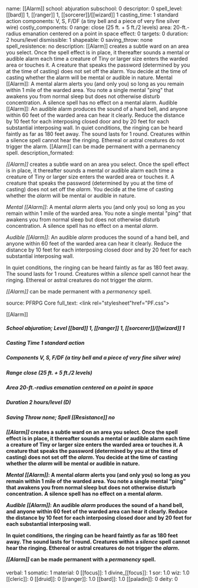 name: [[Alarm]]
school: abjuration
subschool: 0
descriptor: 0
spell_level: [[bard]] 1, [[ranger]] 1, [[sorcerer]]/[[wizard]] 1
casting_time: 1 standard action
components: V, S, F/DF (a tiny bell and a piece of very fine silver wire)
costly_components: 0
range: close (25 ft. + 5 ft./2 levels)
area: 20-ft.-radius emanation centered on a point in space
effect: 0
targets: 0
duration: 2 hours/level
dismissible: 1
shapeable: 0
saving_throw: none
spell_resistence: no
description: [[Alarm]] creates a subtle ward on an area you select. Once the spell effect is in place, it thereafter sounds a mental or audible alarm each time a creature of Tiny or larger size enters the warded area or touches it. A creature that speaks the password (determined by you at the time of casting) does not set off the alarm. You decide at the time of casting whether the alarm will be mental or audible in nature. Mental [[Alarm]]: A mental alarm alerts you (and only you) so long as you remain within 1 mile of the warded area. You note a single mental "ping" that awakens you from normal sleep but does not otherwise disturb concentration. A silence spell has no effect on a mental alarm. Audible [[Alarm]]: An audible alarm produces the sound of a hand bell, and anyone within 60 feet of the warded area can hear it clearly. Reduce the distance by 10 feet for each interposing closed door and by 20 feet for each substantial interposing wall. In quiet conditions, the ringing can be heard faintly as far as 180 feet away. The sound lasts for 1 round. Creatures within a silence spell cannot hear the ringing.  Ethereal or astral creatures do not trigger the alarm. [[Alarm]] can be made permanent with a permanency spell.
description_formated: <p><i>[[Alarm]]</i> creates a subtle ward on an area you select. Once the spell effect is in place, it thereafter sounds a mental or audible alarm each time a creature of Tiny or larger size enters the warded area or touches it. A creature that speaks the password (determined by you at the time of casting) does not set off the <i>alarm</i>. You decide at the time of casting whether the <i>alarm</i> will be mental or audible in nature.</p><p><i>Mental [[Alarm]]</i>: A mental <i>alarm</i> alerts you (and only you) so long as you remain within 1 mile of the warded area. You note a single mental "ping" that awakens you from normal sleep but does not otherwise disturb concentration. A silence spell has no effect on a mental <i>alarm</i>.</p><p><i>Audible [[Alarm]]</i>: An audible <i>alarm</i> produces the sound of a hand bell, and anyone within 60 feet of the warded area can hear it clearly. Reduce the distance by 10 feet for each interposing closed door and by 20 feet for each substantial interposing wall.</p><p>In quiet conditions, the ringing can be heard faintly as far as 180 feet away. The sound lasts for 1 round. Creatures within a <i>silence</i> spell cannot hear the ringing.  Ethereal or astral creatures do not trigger the <i>alarm</i>.</p><p><i>[[Alarm]]</i> can be made permanent with a <i>permanency</i> spell.</p>
source: PFRPG Core
full_text: <link rel="stylesheet"href="PF.css"><div class="heading"><p class="alignleft">[[Alarm]] </p><div style="clear: both;"></div></div><div><h5><b>School </b>abjuration; <b>Level </b>[[bard]] 1, [[ranger]] 1, [[sorcerer]]/[[wizard]] 1</h5><h5><b>Casting Time </b>1 standard action</h5><h5><b>Components </b>V, S, F/DF (a tiny bell and a piece of very fine silver wire)</h5><h5><b>Range </b>close (25 ft. + 5 ft./2 levels)</h5><h5><b>Area </b>20-ft.-radius emanation centered on a point in space</h5><h5><b>Duration </b>2 hours/level (D)</h5><h5><b>Saving Throw </b>none; <b>Spell [[Resistance]] </b>no</h5></div><div><h4><p><i>[[Alarm]]</i> creates a subtle ward on an area you select. Once the spell effect is in place, it thereafter sounds a mental or audible alarm each time a creature of Tiny or larger size enters the warded area or touches it. A creature that speaks the password (determined by you at the time of casting) does not set off the <i>alarm</i>. You decide at the time of casting whether the <i>alarm</i> will be mental or audible in nature.</p><p><i>Mental [[Alarm]]</i>: A mental <i>alarm</i> alerts you (and only you) so long as you remain within 1 mile of the warded area. You note a single mental "ping" that awakens you from normal sleep but does not otherwise disturb concentration. A silence spell has no effect on a mental <i>alarm</i>.</p><p><i>Audible [[Alarm]]</i>: An audible <i>alarm</i> produces the sound of a hand bell, and anyone within 60 feet of the warded area can hear it clearly. Reduce the distance by 10 feet for each interposing closed door and by 20 feet for each substantial interposing wall.</p><p>In quiet conditions, the ringing can be heard faintly as far as 180 feet away. The sound lasts for 1 round. Creatures within a <i>silence</i> spell cannot hear the ringing.  Ethereal or astral creatures do not trigger the <i>alarm</i>.</p><p><i>[[Alarm]]</i> can be made permanent with a <i>permanency</i> spell.</p></h4></div>
verbal: 1
somatic: 1
material: 0
[[focus]]: 1
divine_[[focus]]: 1
sor: 1.0
wiz: 1.0
[[cleric]]: 0
[[druid]]: 0
[[ranger]]: 1.0
[[bard]]: 1.0
[[paladin]]: 0
deity: 0
